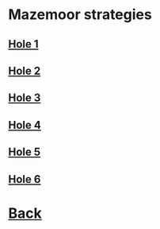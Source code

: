 # Mazemoor strategies

## [Hole 1](mazemoor/1.md)
## [Hole 2](mazemoor/2.md)
## [Hole 3](mazemoor/3.md)
## [Hole 4](mazemoor/4.md)
## [Hole 5](mazemoor/5.md)
## [Hole 6](mazemoor/6.md)

# [Back](../README.md)

